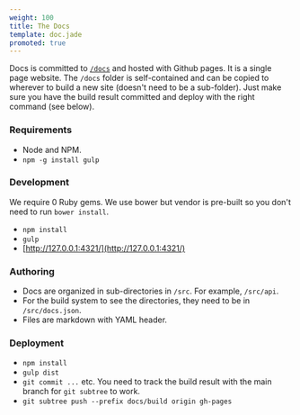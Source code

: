 ```yaml
---
weight: 100
title: The Docs
template: doc.jade
promoted: true
---
```


Docs is committed to [`/docs`](https://github.com/Wiredcraft/lorem/tree/master/docs) and hosted with Github pages. It is a single page website. The `/docs` folder is self-contained and can be copied to wherever to build a new site (doesn't need to be a sub-folder). Just make sure you have the build result committed and deploy with the right command (see below).

### Requirements

* Node and NPM.
* `npm -g install gulp`

### Development

We require 0 Ruby gems. We use bower but vendor is pre-built so you don't need to run `bower install`.

* `npm install`
* `gulp`
* [http://127.0.0.1:4321/](http://127.0.0.1:4321/)

### Authoring

* Docs are organized in sub-directories in `/src`. For example, `/src/api`.
* For the build system to see the directories, they need to be in `/src/docs.json`.
* Files are markdown with YAML header.

### Deployment

* `npm install`
* `gulp dist`
* `git commit ...` etc. You need to track the build result with the main branch for `git subtree` to work.
* `git subtree push --prefix docs/build origin gh-pages`
